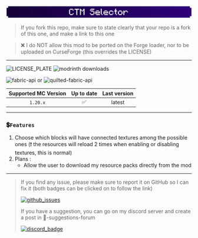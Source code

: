 ![banner](images/banner_small.png)

> If you fork this repo, make sure to state clearly that your repo is a fork of this one, and make a link to this one

> ❌ I do NOT allow this mod to be ported on the Forge loader, nor to be uploaded on CurseForge (this overrides the
> LICENSE)

***

![LICENSE_PLATE](https://img.shields.io/github/license/Aeldit/CTMSelector?style=for-the-badge&color=2e0078&labelColor=2e0078)
![modrinth downloads](https://img.shields.io/modrinth/dt/CTM%20Selector?color=2e0078&labelColor=2e0078&label=downloads&logo=modrinth&style=for-the-badge)

![fabric-api](https://cdn.jsdelivr.net/npm/@intergrav/devins-badges@3/assets/cozy/requires/fabric-api_vector.svg)
or
![quilted-fabric-api](https://cdn.jsdelivr.net/npm/@intergrav/devins-badges@3/assets/cozy/requires/quilted-fabric-api_vector.svg)

| Supported MC Version | Up to date | Last version |
|:--------------------:|:----------:|:------------:|
|       `1.20.x`       |     ✅      |    latest    |

***

### 💲`Features`

1. Choose which blocks will have connected textures among the possible ones (❗ the resources will reload 2 times when
   enabling or disabling textures, this is normal)
2. Plans :
    - Allow the user to download my resource packs directly from the mod

***

> If you find any issue, please make sure to report it on GitHub so I can fix it (both badges can be clicked on to
> follow the link)
>
> [![github_issues](https://img.shields.io/github/issues/Aeldit/CTMSelector?color=red&style=for-the-badge&logo=github)](https://github.com/Aeldit/CTMSelector/issues)
>
> If you have a suggestion, you can go on my discord server and create a post in 🗽-suggestions-forum
>
> [![discord_badge](https://img.shields.io/discord/750243612473819188?color=7289da&label=DISCORD&logo=discord&logoColor=7289da&style=for-the-badge)](https://discord.gg/PcYPpqzhKS)
